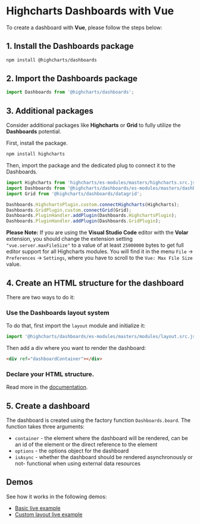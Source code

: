 # Highcharts Dashboards with Vue

To create a dashboard with **Vue**, please follow the steps below:

## 1. Install the Dashboards package

```bash
npm install @highcharts/dashboards
```

## 2. Import the Dashboards package

```typescript
import Dashboards from '@highcharts/dashboards';
```

## 3. Additional packages

Consider additional packages like **Highcharts** or **Grid** to fully utilize the **Dashboards** potential.

First, install the package.
```bash
npm install highcharts
```

Then, import the package and the dedicated plug to connect it to the Dashboards.

```typescript
import Highcharts from 'highcharts/es-modules/masters/highcharts.src.js';
import Dashboards from '@highcharts/dashboards/es-modules/masters/dashboards.src.js';
import Grid from '@highcharts/dashboards/datagrid';

Dashboards.HighchartsPlugin.custom.connectHighcharts(Highcharts);
Dashboards.GridPlugin.custom.connectGrid(Grid);
Dashboards.PluginHandler.addPlugin(Dashboards.HighchartsPlugin);
Dashboards.PluginHandler.addPlugin(Dashboards.GridPlugin);

```

__Please Note:__ If you are using the **Visual Studio Code** editor with the
**Volar** extension, you should change the extension setting
`"vue.server.maxFileSize"` to a value of at least `25000000` bytes to get
full editor support for all Highcharts modules. You will find it in the menu
`File` -> `Preferences` -> `Settings`, where you have to scroll to the
`Vue: Max File Size` value.

## 4. Create an HTML structure for the dashboard

There are two ways to do it:

### Use the Dashboards layout system
To do that, first import the `layout` module and initialize it:

```typescript
import '@highcharts/dashboards/es-modules/masters/modules/layout.src.js';
```
Then add a div where you want to render the dashboard:
```html
<div ref="dashboardContainer"></div>
```
### Declare your HTML structure.
Read more in the [documentation](https://www.highcharts.com/docs/dashboards/layout-description).

## 5. Create a dashboard
The dashboard is created using the factory function `Dashboards.board`. The function takes three arguments:
- `container` - the element where the dashboard will be rendered, can be an id of the element or the direct reference to the element
- `options` - the options object for the dashboard
- `isAsync` - whether the dashboard should be rendered asynchronously or not- functional when using external data resources

## Demos
See how it works in the following demos:
- [Basic live example](https://stackblitz.com/edit/dashboards-vue3-rvlfu5f6)
- [Custom layout live example](https://stackblitz.com/edit/dashboards-vue3-j7wsgkjr)
